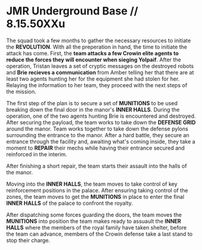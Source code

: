 # JMR Underground Base // 8.15.50XXu
The squad took a few months to gather the necessary resources to initiate the **REVOLUTION**. With all the preperation in hand, the time to initiate the attack has come. First, the **team attacks a few Crowin elite agents to reduce the forces they will encounter when sieging Yolpaif**. After the operation, Tristan leaves a set of cryptic messages on the destroyed robots and **Brie recieves a communication** from Amber telling her that there are at least two agents hunting her for the equipment she had stolen for her. Relaying the information to her team, they proceed with the next steps of the mission.

The first step of the plan is to secure a set of **MUNITIONS** to be used breaking down the final door in the manor's **INNER HALLS**.  During the operation, one of the two agents hunting Brie is encountered and destroyed. After securing the payload, the team works to take down the **DEFENSE GRID** around the manor. Team works together to take down the defense pylons surrounding the entrance to the manor. After a hard battle, they secure an entrance through the facility and, awaiting what's coming inside, they take a moment to **REPAIR** their mechs while having their entrance secured and reinforced in the interim.

After finishing a short repair, the team starts their assault into the halls of the manor.

Moving into the **INNER HALLS**, the team moves to take control of key reinforcement positions in the palace. After ensuring taking control of the zones, the team moves to get the **MUNITIONS** in place to enter the final **INNER HALLS** of the palace to confront the royalty.

After dispatching some forces guarding the doors, the team moves the **MUNITIONS** into position the team makes ready to assuault the **INNER HALLS** where the members of the royal family have taken shelter, before the team can advance, members of the Crowin defense take a last stand to stop their charge.
